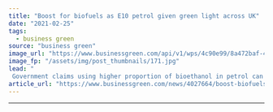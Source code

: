 ```yaml
---
title: "Boost for biofuels as E10 petrol given green light across UK"
date: "2021-02-25"
tags: 
  - business green
source: "business green"
image_url: "https://www.businessgreen.com/api/v1/wps/4c90e99/8a472baf-4de1-48ba-bff2-09c6dd9b8035/3/iStock-1193911171-e10-petrol-pumps-185x114.jpg"
image_fp: "/assets/img/post_thumbnails/171.jpg"
lead: "
 Government claims using higher proportion of bioethanol in petrol can help cut car CO2 while boosting jobs across the biofuel sector ..."
article_url: "https://www.businessgreen.com/news/4027664/boost-biofuels-e10-petrol-green-light-uk"
---
```


---

